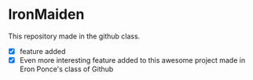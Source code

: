 # IronMaiden
This repository made in the github class.

- [x] feature added
- [x] Even more interesting feature added to this awesome project made in Eron Ponce's class of Github